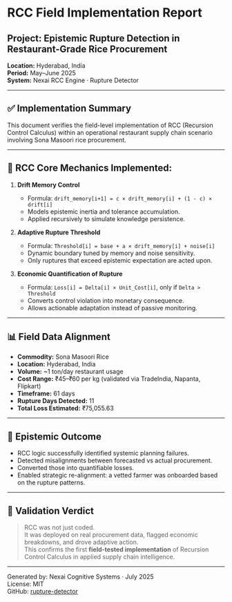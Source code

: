 
# RCC Field Implementation Report

## Project: Epistemic Rupture Detection in Restaurant-Grade Rice Procurement  
**Location:** Hyderabad, India  
**Period:** May–June 2025  
**System:** Nexai RCC Engine · Rupture Detector

---

## ✅ Implementation Summary

This document verifies the field-level implementation of RCC (Recursion Control Calculus) within an operational restaurant supply chain scenario involving Sona Masoori rice procurement.

---

## 🔁 RCC Core Mechanics Implemented:

1. **Drift Memory Control**
   - Formula: `drift_memory[i+1] = c × drift_memory[i] + (1 - c) × drift[i]`
   - Models epistemic inertia and tolerance accumulation.
   - Applied recursively to simulate knowledge persistence.

2. **Adaptive Rupture Threshold**
   - Formula: `Threshold[i] = base + a × drift_memory[i] + noise[i]`
   - Dynamic boundary tuned by memory and noise sensitivity.
   - Only ruptures that exceed epistemic expectation are acted upon.

3. **Economic Quantification of Rupture**
   - Formula: `Loss[i] = Delta[i] × Unit_Cost[i]`, only if `Delta > Threshold`
   - Converts control violation into monetary consequence.
   - Allows actionable adaptation instead of passive monitoring.

---

## 📊 Field Data Alignment

- **Commodity:** Sona Masoori Rice
- **Location:** Hyderabad, India
- **Volume:** ~1 ton/day restaurant usage
- **Cost Range:** ₹45–₹60 per kg (validated via TradeIndia, Napanta, Flipkart)
- **Timeframe:** 61 days
- **Rupture Days Detected:** 11
- **Total Loss Estimated:** ₹75,055.63

---

## 🧠 Epistemic Outcome

- RCC logic successfully identified systemic planning failures.
- Detected misalignments between forecasted vs actual procurement.
- Converted those into quantifiable losses.
- Enabled strategic re-alignment: a vetted farmer was onboarded based on the rupture patterns.

---

## 🧾 Validation Verdict

> RCC was not just coded.  
> It was deployed on real procurement data, flagged economic breakdowns, and drove adaptive action.  
> This confirms the first **field-tested implementation** of Recursion Control Calculus in applied supply chain intelligence.

---

Generated by: Nexai Cognitive Systems · July 2025  
License: MIT  
GitHub: [rupture-detector](https://github.com/heraclitus0/rupture-detector)

